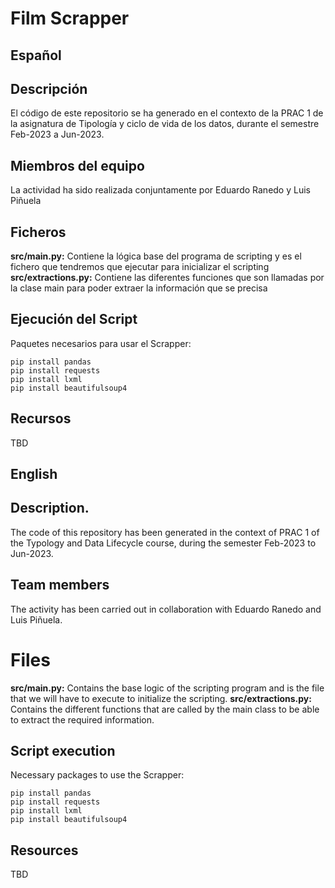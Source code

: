 # Film Scrapper
## Español
## Descripción
El código de este repositorio se ha generado en el contexto de la PRAC 1 de la asignatura de Tipología y ciclo de vida de los datos, durante el semestre Feb-2023 a Jun-2023.

## Miembros del equipo
La actividad ha sido realizada conjuntamente por Eduardo Ranedo y Luis Piñuela

## Ficheros
**src/main.py:** Contiene la lógica base del programa de scripting y es el fichero que tendremos que ejecutar para inicializar el scripting
**src/extractions.py:** Contiene las diferentes funciones que son llamadas por la clase main para poder extraer la información que se precisa

## Ejecución del Script

Paquetes necesarios para usar el Scrapper:

```
pip install pandas
pip install requests
pip install lxml
pip install beautifulsoup4
```

## Recursos
TBD

## English
## Description.
The code of this repository has been generated in the context of PRAC 1 of the Typology and Data Lifecycle course, during the semester Feb-2023 to Jun-2023.

## Team members
The activity has been carried out in collaboration with Eduardo Ranedo and Luis Piñuela.

# Files
**src/main.py:** Contains the base logic of the scripting program and is the file that we will have to execute to initialize the scripting.
**src/extractions.py:** Contains the different functions that are called by the main class to be able to extract the required information.

## Script execution

Necessary packages to use the Scrapper:

```
pip install pandas
pip install requests
pip install lxml
pip install beautifulsoup4
```

## Resources
TBD
